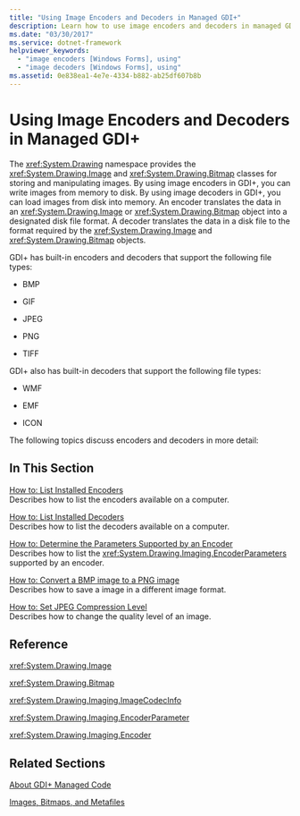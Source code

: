 ```yaml
---
title: "Using Image Encoders and Decoders in Managed GDI+"
description: Learn how to use image encoders and decoders in managed GDI+ for Windows Forms applications using a selection of topics and tutorials.
ms.date: "03/30/2017"
ms.service: dotnet-framework
helpviewer_keywords: 
  - "image encoders [Windows Forms], using"
  - "image decoders [Windows Forms], using"
ms.assetid: 0e838ea1-4e7e-4334-b882-ab25df607b8b
---
```

# Using Image Encoders and Decoders in Managed GDI+

The <xref:System.Drawing> namespace provides the <xref:System.Drawing.Image> and <xref:System.Drawing.Bitmap> classes for storing and manipulating images. By using image encoders in GDI+, you can write images from memory to disk. By using image decoders in GDI+, you can load images from disk into memory. An encoder translates the data in an <xref:System.Drawing.Image> or <xref:System.Drawing.Bitmap> object into a designated disk file format. A decoder translates the data in a disk file to the format required by the <xref:System.Drawing.Image> and <xref:System.Drawing.Bitmap> objects.

GDI+ has built-in encoders and decoders that support the following file types:

- BMP

- GIF

- JPEG

- PNG

- TIFF

GDI+ also has built-in decoders that support the following file types:

- WMF

- EMF

- ICON

The following topics discuss encoders and decoders in more detail:

## In This Section

[How to: List Installed Encoders](how-to-list-installed-encoders.md)\
Describes how to list the encoders available on a computer.

[How to: List Installed Decoders](how-to-list-installed-decoders.md)\
Describes how to list the decoders available on a computer.

[How to: Determine the Parameters Supported by an Encoder](how-to-determine-the-parameters-supported-by-an-encoder.md)\
Describes how to list the <xref:System.Drawing.Imaging.EncoderParameters> supported by an encoder.

[How to: Convert a BMP image to a PNG image](how-to-convert-a-bmp-image-to-a-png-image.md)\
Describes how to save a image in a different image format.

[How to: Set JPEG Compression Level](how-to-set-jpeg-compression-level.md)\
Describes how to change the quality level of an image.

## Reference

<xref:System.Drawing.Image>

<xref:System.Drawing.Bitmap>

<xref:System.Drawing.Imaging.ImageCodecInfo>

<xref:System.Drawing.Imaging.EncoderParameter>

<xref:System.Drawing.Imaging.Encoder>

## Related Sections

[About GDI+ Managed Code](about-gdi-managed-code.md)

[Images, Bitmaps, and Metafiles](images-bitmaps-and-metafiles.md)

